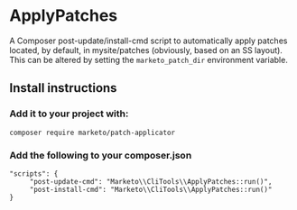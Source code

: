 # ApplyPatches

A Composer post-update/install-cmd script to automatically apply patches located, 
by default, in mysite/patches (obviously, based on an SS layout). This 
can be altered by setting the `marketo_patch_dir` environment variable. 

## Install instructions

### Add it to your project with:

`composer require marketo/patch-applicator`

### Add the following to your composer.json

```
"scripts": {
     "post-update-cmd": "Marketo\\CliTools\\ApplyPatches::run()",
     "post-install-cmd": "Marketo\\CliTools\\ApplyPatches::run()"
}
```
